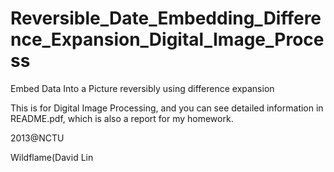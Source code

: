 Reversible_Date_Embedding_Difference_Expansion_Digital_Image_Process
====================================================================

Embed Data Into a Picture reversibly using difference expansion

This is for Digital Image Processing, and you can see detailed information in README.pdf, which is also a report for my homework.

2013@NCTU

Wildflame(David Lin
